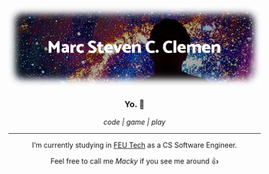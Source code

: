 <p align="center">
  <img src="https://raw.githubusercontent.com/mackyclemen/mackyclemen/master/header-github.png" alt="Marc Steven Clemen, on a starry background depicting a galaxy" />
</p>

<h3 align="center">Yo. 👋</h3>
<p align="center"><em>code | game | play</em></p>

-----

<p align="center">I’m currently studying in <a href="https://www.feutech.edu.ph/">FEU Tech</a> as a CS Software Engineer.</p>
<p align="center">Feel free to call me <em>Macky</em> if you see me around 👍</p>

<!--
**mackyclemen/mackyclemen** is a ✨ _special_ ✨ repository because its `README.md` (this file) appears on your GitHub profile.

Here are some ideas to get you started:

- 🔭 I’m currently working on ...
- 🌱 I’m currently learning ...
- 👯 I’m looking to collaborate on ...
- 🤔 I’m looking for help with ...
- 💬 Ask me about ...
- 📫 How to reach me: ...
- 😄 Pronouns: ...
- ⚡ Fun fact: ...
-->

